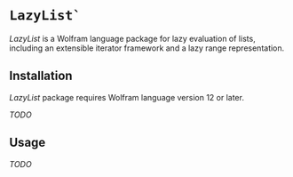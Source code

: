 # ``LazyList` ``

*LazyList* is a Wolfram language package for lazy evaluation of lists, including an extensible iterator framework and a lazy range representation.

## Installation

*LazyList* package requires Wolfram language version 12 or later.

*TODO*

## Usage

*TODO*
